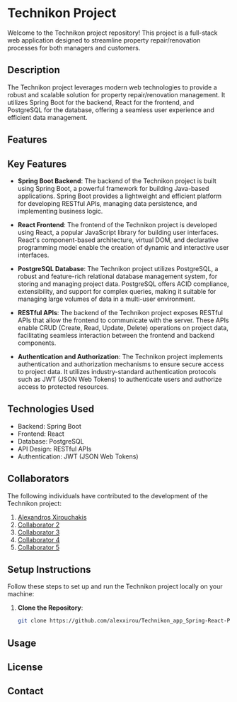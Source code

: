 # Technikon Project

Welcome to the Technikon project repository! This project is a full-stack web application designed to streamline property repair/renovation processes for both managers and customers.

## Description

The Technikon project leverages modern web technologies to provide a robust and scalable solution for property repair/renovation management. It utilizes Spring Boot for the backend, React for the frontend, and PostgreSQL for the database, offering a seamless user experience and efficient data management.


## Features
## Key Features

- **Spring Boot Backend**: The backend of the Technikon project is built using Spring Boot, a powerful framework for building Java-based applications. Spring Boot provides a lightweight and efficient platform for developing RESTful APIs, managing data persistence, and implementing business logic.

- **React Frontend**: The frontend of the Technikon project is developed using React, a popular JavaScript library for building user interfaces. React's component-based architecture, virtual DOM, and declarative programming model enable the creation of dynamic and interactive user interfaces.

- **PostgreSQL Database**: The Technikon project utilizes PostgreSQL, a robust and feature-rich relational database management system, for storing and managing project data. PostgreSQL offers ACID compliance, extensibility, and support for complex queries, making it suitable for managing large volumes of data in a multi-user environment.

- **RESTful APIs**: The backend of the Technikon project exposes RESTful APIs that allow the frontend to communicate with the server. These APIs enable CRUD (Create, Read, Update, Delete) operations on project data, facilitating seamless interaction between the frontend and backend components.

- **Authentication and Authorization**: The Technikon project implements authentication and authorization mechanisms to ensure secure access to project data. It utilizes industry-standard authentication protocols such as JWT (JSON Web Tokens) to authenticate users and authorize access to protected resources.


## Technologies Used
- Backend: Spring Boot
- Frontend: React
- Database: PostgreSQL
- API Design: RESTful APIs
- Authentication: JWT (JSON Web Tokens)

## Collaborators

The following individuals have contributed to the development of the Technikon project:

1. [Alexandros Xirouchakis](https://github.com/alexxirou)
2. [Collaborator 2](link-to-github-profile)
3. [Collaborator 3](link-to-github-profile)
4. [Collaborator 4](link-to-github-profile)
5. [Collaborator 5](link-to-github-profile)

## Setup Instructions

Follow these steps to set up and run the Technikon project locally on your machine:

1. **Clone the Repository**: 
   ```bash
   git clone https://github.com/alexxirou/Technikon_app_Spring-React-PostgreSQL-.git

## Usage


## License

## Contact

